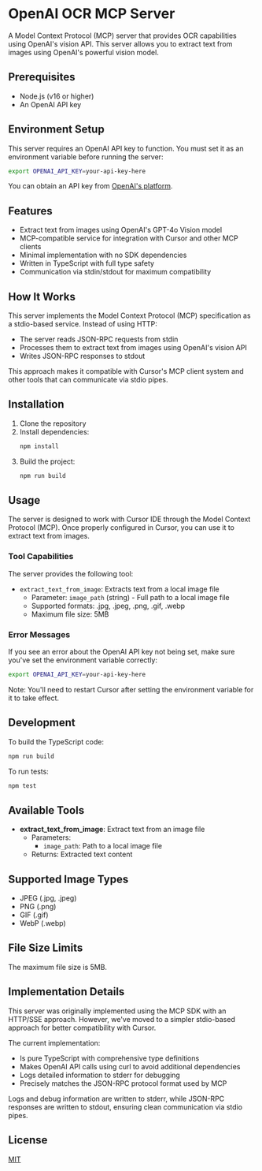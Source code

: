 # OpenAI OCR MCP Server

A Model Context Protocol (MCP) server that provides OCR capabilities using OpenAI's vision API. This server allows you to extract text from images using OpenAI's powerful vision model.

## Prerequisites

- Node.js (v16 or higher)
- An OpenAI API key

## Environment Setup

This server requires an OpenAI API key to function. You must set it as an environment variable before running the server:

```bash
export OPENAI_API_KEY=your-api-key-here
```

You can obtain an API key from [OpenAI's platform](https://platform.openai.com/api-keys).

## Features

- Extract text from images using OpenAI's GPT-4o Vision model
- MCP-compatible service for integration with Cursor and other MCP clients
- Minimal implementation with no SDK dependencies
- Written in TypeScript with full type safety
- Communication via stdin/stdout for maximum compatibility

## How It Works

This server implements the Model Context Protocol (MCP) specification as a stdio-based service. Instead of using HTTP:

- The server reads JSON-RPC requests from stdin
- Processes them to extract text from images using OpenAI's vision API
- Writes JSON-RPC responses to stdout

This approach makes it compatible with Cursor's MCP client system and other tools that can communicate via stdio pipes.

## Installation

1. Clone the repository
2. Install dependencies:
   ```bash
   npm install
   ```
3. Build the project:
   ```bash
   npm run build
   ```

## Usage

The server is designed to work with Cursor IDE through the Model Context Protocol (MCP). Once properly configured in Cursor, you can use it to extract text from images.

### Tool Capabilities

The server provides the following tool:

- `extract_text_from_image`: Extracts text from a local image file
  - Parameter: `image_path` (string) - Full path to a local image file
  - Supported formats: .jpg, .jpeg, .png, .gif, .webp
  - Maximum file size: 5MB

### Error Messages

If you see an error about the OpenAI API key not being set, make sure you've set the environment variable correctly:

```bash
export OPENAI_API_KEY=your-api-key-here
```

Note: You'll need to restart Cursor after setting the environment variable for it to take effect.

## Development

To build the TypeScript code:
```bash
npm run build
```

To run tests:
```bash
npm test
```

## Available Tools

- **extract_text_from_image**: Extract text from an image file
  - Parameters:
    - `image_path`: Path to a local image file
  - Returns: Extracted text content

## Supported Image Types

- JPEG (.jpg, .jpeg)
- PNG (.png)
- GIF (.gif)
- WebP (.webp)

## File Size Limits

The maximum file size is 5MB.

## Implementation Details

This server was originally implemented using the MCP SDK with an HTTP/SSE approach. However, we've moved to a simpler stdio-based approach for better compatibility with Cursor.

The current implementation:

- Is pure TypeScript with comprehensive type definitions
- Makes OpenAI API calls using curl to avoid additional dependencies
- Logs detailed information to stderr for debugging
- Precisely matches the JSON-RPC protocol format used by MCP

Logs and debug information are written to stderr, while JSON-RPC responses are written to stdout, ensuring clean communication via stdio pipes.

## License

[MIT](LICENSE)
